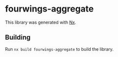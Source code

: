 # fourwings-aggregate

This library was generated with [Nx](https://nx.dev).

## Building

Run `nx build fourwings-aggregate` to build the library.
